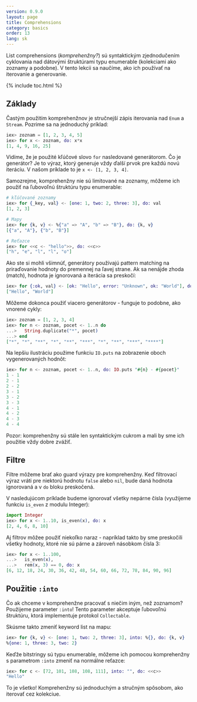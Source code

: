 ```yaml
---
version: 0.9.0
layout: page
title: Comprehensions
category: basics
order: 13
lang: sk
---
```


List comprehensions (*komprehenžny?*) sú syntaktickým zjednodučením cyklovania nad dátovými štruktúrami typu enumerable (kolekciami ako zoznamy a podobne). V tento lekcii sa naučíme, ako ich používať na iterovanie a generovanie.

{% include toc.html %}

## Základy

Častým použitím komprehenžnov je stručnejší zápis iterovania nad `Enum` a `Stream`. Pozrime sa na jednoduchý príklad:

```elixir
iex> zoznam = [1, 2, 3, 4, 5]
iex> for x <- zoznam, do: x*x
[1, 4, 9, 16, 25]
```

Vidíme, že je použité kľúčové slovo `for` nasledované generátorom. Čo je generátor? Je to výraz, ktorý generuje vždy ďalší prvok pre každú novú iteráciu. V našom príklade to je `x <- [1, 2, 3, 4]`.

Samozrejme, komprehenžny nie sú limitované na zoznamy, môžeme ich použiť na ľubovoľnú štruktúru typu enumerable:

```elixir
# kľúčované zoznamy
iex> for {_key, val} <- [one: 1, two: 2, three: 3], do: val
[1, 2, 3]

# Mapy
iex> for {k, v} <- %{"a" => "A", "b" => "B"}, do: {k, v}
[{"a", "A"}, {"b", "B"}]

# Reťazce
iex> for <<c <- "hello">>, do: <<c>>
["h", "e", "l", "l", "o"]
```

Ako ste si mohli všimnúť, generátory používajú pattern matching na priraďovanie hodnoty do premennej na ľavej strane. Ak sa nenájde zhoda (match), hodnota je ignorovaná a iterácia sa preskočí:

```elixir
iex> for {:ok, val} <- [ok: "Hello", error: "Unknown", ok: "World"], do: val
["Hello", "World"]
```

Môžeme dokonca použiť viacero generátorov - funguje to podobne, ako vnorené cykly:

```elixir
iex> zoznam = [1, 2, 3, 4]
iex> for n <- zoznam, pocet <- 1..n do
...>   String.duplicate("*", pocet)
...> end
["*", "*", "**", "*", "**", "***", "*", "**", "***", "****"]
```

Na lepšiu ilustráciu použime funkciu `IO.puts` na zobrazenie oboch vygenerovaných hodnôt:

```elixir
iex> for n <- zoznam, pocet <- 1..n, do: IO.puts "#{n} - #{pocet}"
1 - 1
2 - 1
2 - 2
3 - 1
3 - 2
3 - 3
4 - 1
4 - 2
4 - 3
4 - 4
```

Pozor: komprehenžny sú stále len syntaktickým cukrom a mali by sme ich použitie vždy dobre zvážiť.

## Filtre

Filtre môžeme brať ako guard výrazy pre komprehenžny. Keď filtrovací výraz vráti pre niektorú hodnotu `false` alebo `nil`, bude daná hodnota ignorovaná a v `do` bloku preskočená.

V nasledujúcom príklade budeme ignorovať všetky nepárne čísla (využijeme funkciu `is_even` z modulu Integer):

```elixir
import Integer
iex> for x <- 1..10, is_even(x), do: x
[2, 4, 6, 8, 10]
```

Aj filtrov môžee použiť niekoľko naraz - napríklad takto by sme preskočili všetky hodnoty, ktoré nie sú párne a zároveň násobkom čísla 3:

```elixir
iex> for x <- 1..100,
...>   is_even(x),
...>   rem(x, 3) == 0, do: x
[6, 12, 18, 24, 30, 36, 42, 48, 54, 60, 66, 72, 78, 84, 90, 96]
```

## Použitie `:into`

Čo ak chceme v komprehenžne pracovať s niečim iným, než zoznamom? Použijeme parameter `:into`! Tento parameter akceptuje ľubovoľnú štruktúru, ktorá implementuje protokol `Collectable`.

Skúsme takto zmeniť keyword list na mapu:

```elixir
iex> for {k, v} <- [one: 1, two: 2, three: 3], into: %{}, do: {k, v}
%{one: 1, three: 3, two: 2}
```

Keďže bitstringy sú typu enumerable, môžeme ich pomocou komprehenžny s parametrom `:into` zmeniť na normálne reťazce:

```elixir
iex> for c <- [72, 101, 108, 108, 111], into: "", do: <<c>>
"Hello"
```

To je všetko! Komprehenžny sú jednoduchým a stručným spôsobom, ako iterovať cez kolekciue.
